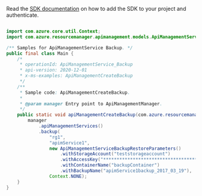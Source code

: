 Read the [SDK documentation](https://github.com/Azure/azure-sdk-for-java/blob/azure-resourcemanager-apimanagement_1.0.0-beta.2/sdk/apimanagement/azure-resourcemanager-apimanagement/README.md) on how to add the SDK to your project and authenticate.

```java

import com.azure.core.util.Context;
import com.azure.resourcemanager.apimanagement.models.ApiManagementServiceBackupRestoreParameters;

/** Samples for ApiManagementService Backup. */
public final class Main {
    /*
     * operationId: ApiManagementService_Backup
     * api-version: 2020-12-01
     * x-ms-examples: ApiManagementCreateBackup
     */
    /**
     * Sample code: ApiManagementCreateBackup.
     *
     * @param manager Entry point to ApiManagementManager.
     */
    public static void apiManagementCreateBackup(com.azure.resourcemanager.apimanagement.ApiManagementManager manager) {
        manager
            .apiManagementServices()
            .backup(
                "rg1",
                "apimService1",
                new ApiManagementServiceBackupRestoreParameters()
                    .withStorageAccount("teststorageaccount")
                    .withAccessKey("**************************************************")
                    .withContainerName("backupContainer")
                    .withBackupName("apimService1backup_2017_03_19"),
                Context.NONE);
    }
}
```
